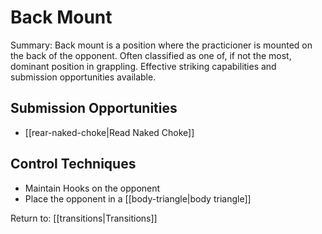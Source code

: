 # Back Mount
Summary: Back mount is a position where the practicioner is mounted on the back of the opponent. Often classified as one of, if not the most, dominant position in grappling. Effective striking capabilities and submission opportunities available. 



## Submission Opportunities
- [[rear-naked-choke|Read Naked Choke]]

## Control Techniques
- Maintain Hooks on the opponent
- Place the opponent in a [[body-triangle|body triangle]]




Return to: [[transitions|Transitions]]


